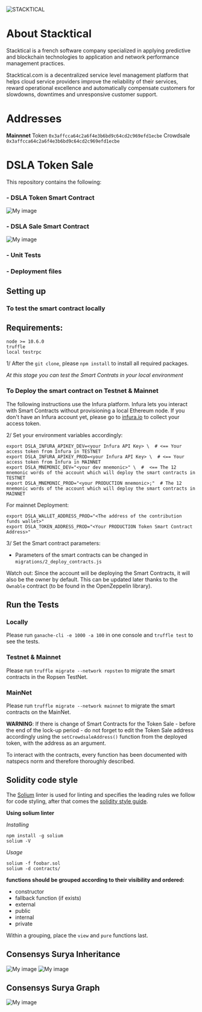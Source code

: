 ![STACKTICAL](https://storage.googleapis.com/stacktical-public/stacktical_logo-large_transparent_dark_text.png)
# About Stacktical

Stacktical is a french software company specialized in applying predictive and blockchain technologies to application and network performance management practices.

Stacktical.com is a decentralized service level management platform that helps cloud service providers improve the reliability of their services, reward operational excellence and automatically compensate customers for slowdowns, downtimes and unresponsive customer support.

# Addresses

**Mainnnet**
Token `0x3affcca64c2a6f4e3b6bd9c64cd2c969efd1ecbe`
Crowdsale `0x3affcca64c2a6f4e3b6bd9c64cd2c969efd1ecbe`

# DSLA Token Sale

This repository contains the following:

### - DSLA Token Smart Contract
![My image](https://github.com/Stacktical/stacktical-token-sales/blob/surya-graph/contracts/DSLA/Token-describe.png)

### - DSLA Sale Smart Contract
![My image](https://github.com/Stacktical/stacktical-token-sales/blob/surya-graph/contracts/Crowdsale/Sale-describe.png)

### - Unit Tests
### - Deployment files

## Setting up

### To test the smart contract locally

## Requirements:

```
node >= 10.6.0
truffle
local testrpc
```

1/ After the `git clone`, please `npm install` to install all required packages.

*At this stage you can test the Smart Contrats in your local environment*

### To Deploy the smart contract on Testnet & Mainnet

The following instructions use the Infura platform. Infura lets you interact with Smart Contracts without provisioning a local Ethereum node. If you don't have an Infura account yet, please go to [infura.io](https://infura.io) to collect your access token.

2/ Set your environment variables accordingly:

```
export DSLA_INFURA_APIKEY_DEV=<your Infura API Key> \  # <== Your access token from Infura in TESTNET
export DSLA_INFURA_APIKEY_PROD=<your Infura API Key> \  # <== Your access token from Infura in MAINNET
export DSLA_MNEMONIC_DEV="<your dev mnemonic>" \  #  <== The 12 mnemonic words of the account which will deploy the smart contracts in TESTNET
export DSLA_MNEMONIC_PROD="<your PRODUCTION mnemonic>;"  # The 12 mnemonic words of the account which will deploy the smart contracts in MAINNET
```
For mainnet Deployment:
```
export DSLA_WALLET_ADDRESS_PROD="<The address of the contribution funds wallet>"
export DSLA_TOKEN_ADDRESS_PROD="<Your PRODUCTION Token Smart Contract Address>"
```

3/ Set the Smart contract parameters:

* Parameters of the smart contracts can be changed in `migrations/2_deploy_contracts.js`

Watch out: Since the account will be deploying the Smart Contracts, it will also be the owner by default. This can be updated later thanks to the `Ownable` contract (to be found in the OpenZeppelin library).

## Run the Tests

### Locally

Please run `ganache-cli -e 1000 -a 100` in one console and `truffle test` to see the tests.

### Testnet & Mainnet

Please run `truffle migrate --network ropsten` to migrate the smart contracts in the Ropsen TestNet.

### MainNet

Please run `truffle migrate --network mainnet` to migrate the smart contracts on the MainNet.

**WARNING**: If there is change of Smart Contracts for the Token Sale - before the end of the lock-up period - do not forget to edit the Token Sale address accordingly using the `setCrowdsaleAddress()` function from the deployed token, with the address as an argument.

To interact with the contracts, every function has been documented with natspecs norm and therefore thoroughly described.

## Solidity code style

The [Solium](https://github.com/duaraghav8/Solium/) linter is used for linting and specifies the leading rules we follow for code styling, after that comes the [solidity style guide](https://solidity.readthedocs.io/en/v0.4.24/style-guide.html).

**Using solium linter**

*Installing*
```
npm install -g solium
solium -V
```

*Usage*
```
solium -f foobar.sol
solium -d contracts/

```

**functions should be grouped according to their visibility and ordered:**

* constructor
* fallback function (if exists)
* external
* public
* internal
* private

Within a grouping, place the `view` and `pure` functions last.

## Consensys Surya Inheritance

![My image](https://github.com/Stacktical/stacktical-token-sales/blob/surya-graph/contracts/Crowdsale/DSLACrowdsale.png)
![My image](https://github.com/Stacktical/stacktical-token-sales/blob/surya-graph/contracts/DSLA/DSLA.png)

## Consensys Surya Graph

![My image](https://github.com/Stacktical/stacktical-token-sales/blob/surya-graph/MyContract.png)
